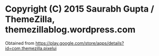 # Copyright (C) 2015 Saurabh Gupta / ThemeZilla, themezillablog.wordpress.com

Obtained from https://play.google.com/store/apps/details?id=com.themezilla.pixelui
